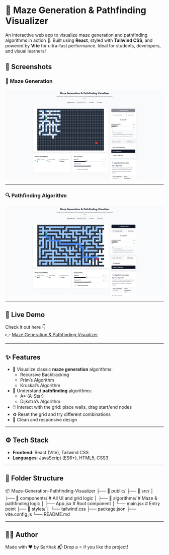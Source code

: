 # 🧩 Maze Generation & Pathfinding Visualizer

An interactive web app to visualize maze generation and pathfinding algorithms in action 🚀. Built using **React**, styled with **Tailwind CSS**, and powered by **Vite** for ultra-fast performance. Ideal for students, developers, and visual learners!

## 📸 Screenshots

### 🔧 Maze Generation
![Maze Generation](./screenshots/maze-generating.png)

---

### 🔍 Pathfinding Algorithm

![Pathfinding](./screenshots/path-finding.png)

---

## 🔗 Live Demo

Check it out here 👇  
👉 [Maze Generation & Pathfinding Visualizer](https://maze-generation-pathfinding-visualizer.vercel.app)

---

## ✨ Features

- 🎯 Visualize classic **maze generation** algorithms:
  - Recursive Backtracking
  - Prim’s Algorithm
  - Kruskal’s Algorithm
- 🧠 Understand **pathfinding** algorithms:
  - A* (A-Star)
  - Dijkstra’s Algorithm
- 🖱️ Interact with the grid: place walls, drag start/end nodes
- ♻️ Reset the grid and try different combinations
- 🧼 Clean and responsive design

---

## ⚙️ Tech Stack

- **Frontend**: React (Vite), Tailwind CSS
- **Languages**: JavaScript (ES6+), HTML5, CSS3

---

## 📁 Folder Structure

📦 Maze-Generation-Pathfinding-Visualizer 
├── 📂 public/ ├── 📂 src/ │ 
├── 📂 components/ # All UI and grid logic │ 
├── 📂 algorithms/ # Maze & pathfinding logic │ 
├── App.jsx # Root component 
│ └── main.jsx # Entry point 
├── 📂 styles/ │ └── tailwind.css 
├── package.json 
├── vite.config.js 
└── README.md

---

## 🧑‍💻 Author

Made with ❤️ by Sarthak
📬 Drop a ⭐ if you like the project!

